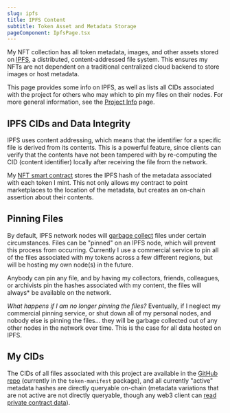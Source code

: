 ```yaml
---
slug: ipfs
title: IPFS Content
subtitle: Token Asset and Metadata Storage
pageComponent: IpfsPage.tsx
---
```


My NFT collection has all token metadata, images, and other assets stored on [IPFS](https://ipfs.io), a distributed, content-addressed file system. This ensures my NFTs are not dependent on a traditional centralized cloud backend to store images or host metadata.

<!-- snip -->

This page provides some info on IPFS, as well as lists all CIDs associated with the project for others who may which to pin my files on their nodes. For more general information, see the [Project Info](/project) page.

## IPFS CIDs and Data Integrity

IPFS uses content addressing, which means that the identifier for a specific file is derived from its contents. This is a powerful feature, since clients can verify that the contents have not been tampered with by re-computing the CID (content identifier) locally after receiving the file from the network.

My [NFT smart contract](https://etherscan.io/address/0x02d91986f0c2b02830bdfc022f0da83529b78334) stores the IPFS hash of the metadata associated with each token I mint. This not only allows my contract to point marketplaces to the location of the metadata, but creates an on-chain assertion about their contents.

## Pinning Files

By default, IPFS network nodes will [garbage collect](https://docs.ipfs.io/concepts/persistence/) files under certain circumstances. Files can be "pinned" on an IPFS node, which will prevent this process from occurring. Currently I use a commercial service to pin all of the files associated with my tokens across a few different regions, but will be hosting my own node(s) in the future.

Anybody can pin any file, and by having my collectors, friends, colleagues, or archivists pin the hashes associated with my content, the files will always* be available on the network.

_What happens if I am no longer pinning the files?_ Eventually, if I neglect my commercial pinning service, or shut down all of my personal nodes, and nobody else is pinning the files... they will be garbage collected out of any other nodes in the network over time. This is the case for all data hosted on IPFS.

## My CIDs

The CIDs of all files associated with this project are available in the [GitHub repo](https://github.com/bvalosek/bval-nft) (currently in the `token-manifest` package), and all currently "active" metadata hashes are directly queryable on-chain (metadata variations that are not active are not directly queryable, though any web3 client can [read private contract data](https://medium.com/coinmonks/how-to-read-private-variables-in-contract-storage-with-truffle-ethernaut-lvl-8-walkthrough-b2382741da9f)).
